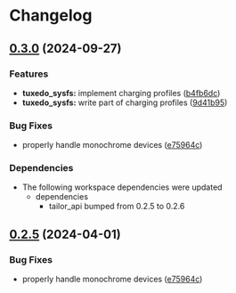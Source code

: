 # Changelog

## [0.3.0](https://github.com/mrcjkb/tuxedo-rs/compare/tuxedo_sysfs-v0.2.5...tuxedo_sysfs-v0.3.0) (2024-09-27)


### Features

* **tuxedo_sysfs:** implement charging profiles ([b4fb6dc](https://github.com/mrcjkb/tuxedo-rs/commit/b4fb6dceb5b8aef8696a335c302ce88c5ab72ad2))
* **tuxedo_sysfs:** write part of charging profiles ([9d41b95](https://github.com/mrcjkb/tuxedo-rs/commit/9d41b950ccb19cb9350ad62c4afaea7cd5b78a98))


### Bug Fixes

* properly handle monochrome devices ([e75964c](https://github.com/mrcjkb/tuxedo-rs/commit/e75964c39daa3497fb0fac8ea1adc42f67a5fb6c))


### Dependencies

* The following workspace dependencies were updated
  * dependencies
    * tailor_api bumped from 0.2.5 to 0.2.6

## [0.2.5](https://github.com/AaronErhardt/tuxedo-rs/compare/tuxedo_sysfs-v0.2.4...tuxedo_sysfs-v0.2.5) (2024-04-01)


### Bug Fixes

* properly handle monochrome devices ([e75964c](https://github.com/AaronErhardt/tuxedo-rs/commit/e75964c39daa3497fb0fac8ea1adc42f67a5fb6c))
